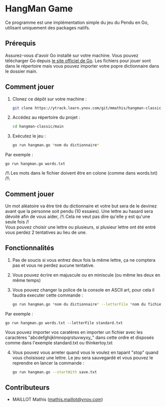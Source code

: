 # HangMan Game

Ce programme est une implémentation simple du jeu du Pendu en Go, utilisant uniquement des packages natifs.

## Prérequis

Assurez-vous d'avoir Go installé sur votre machine. Vous pouvez télécharger Go depuis [le site officiel de Go](https://golang.org/dl/).
Les fichiers pour jouer sont dans le répertoire mais vous pouvez importer votre popre dictionnaire dans le dossier main.

## Comment jouer

1. Clonez ce dépôt sur votre machine :

   ```bash
   git clone https://ytrack.learn.ynov.com/git/mmathis/hangman-classic.git

2. Accédez au répertoire du projet :

    ```bash
    cd hangman-classic/main

3. Exécutez le jeu :

    ```bash
    go run hangman.go *nom du dictionnaire*

Par exemple :

    go run hangman.go words.txt

/!\ Les mots dans le fichier doivent être en colone (comme dans words.txt) /!\


## Comment jouer

Un mot aléatoire va être tiré du dictionnaire et votre but sera de le devinez avant que la personne soit pendu (10 essaies).
Une lettre au hasard sera dévoilé afin de vous aider, 
/!\ Cela ne veut pas dire qu'elle y est qu'une seule fois /!\
Vous pouvez choisir une lettre ou plusieurs, si plusieur lettre ont été entré vous perdez 2 tentatives au lieu de une.

## Fonctionnalités

1. Pas de soucis si vous entrez deux fois la même lettre, ça ne comptera pas et vous ne perdez aucune tentative.

2. Vous pouvez écrire en majuscule ou en miniscule (ou même les deux en même temps)

3. Vous pouvez changer la police de la console en ASCII art, pour cela il faudra executer cette commande :

    ```bash
    go run hangman.go *nom du dictionnaire* --letterFile *nom du fichier contenant les caractères*

Par exemple :

    go run hangman.go words.txt --letterFile standard.txt

Vous pouvez importer vos caratères en importer un fichier avec les caractères "abcdefghijklmnopqrstuvwyxy_" dans cette ordre et disposés comme dans l'exemple standard.txt ou thinkertoy.txt

4. Vous pouvez vous arreter quand vous le voulez en tapant "stop" quand vous choisissez une lettre. Le jeu sera sauvegardé et vous pouvez le reprendre en lancer la commande :

    ```bash
    go run hangman.go --startWith save.txt


## Contributeurs

- MAILLOT Mathis (mathis.maillot@ynov.com)